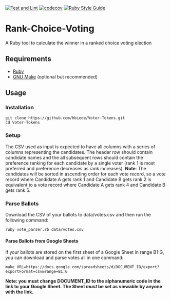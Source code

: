 [![Test and Lint](https://github.com/hbiede/Ranked-Choice-Voting/actions/workflows/test.yaml/badge.svg)](https://github.com/hbiede/Ranked-Choice-Voting/actions/workflows/test.yaml)
[![codecov](https://codecov.io/gh/hbiede/Rank-Choice-Voting/graph/badge.svg)](https://codecov.io/gh/hbiede/Rank-Choice-Voting)
[![Ruby Style Guide](https://img.shields.io/badge/code_style-rubocop-brightgreen.svg)](https://github.com/rubocop/rubocop)

# Rank-Choice-Voting
A Ruby tool to calculate the winner in a ranked choice voting election

## Requirements
 - [Ruby](https://www.ruby-lang.org/en/)
 - [GNU Make](https://www.gnu.org/software/make/) (optional but recommended)

## Usage

### Installation
```
git clone https://github.com/hbiede/Voter-Tokens.git
cd Voter-Tokens
```

### Setup

The CSV used as input is expected to have all columns with a series of columns
representing the candidates. The header row should contain candidate names and the
all subsequent rows should contain the preference ranking for each candidate by a single
voter (rank 1 is most preferred and preference decreases as rank increases). 
**Note**: The candidates will be sorted in ascending order for each vote record, so a vote record
where Candidate A gets rank 1 and Candidate B gets rank 2 is equivalent to a vote record where
Candidate A gets rank 4 and Candidate B gets rank 5.

### Parse Ballots
Download the CSV of your ballots to data/votes.csv and then run the following command:
```
ruby vote_parser.rb data/votes.csv
```

#### Parse Ballots from Google Sheets
If your ballots are stored on the first sheet of a Google Sheet in range B1:G, you can
download and parse votes all in one command:
```
make URL=https://docs.google.com/spreadsheets/d/DOCUMENT_ID/export?exportFormat=csv&range=B1:G
```
**Note: you must change DOCUMENT_ID to the alphanumeric code in the link to your Google
Sheet. The Sheet *must* be set as viewable by anyone with the link.**